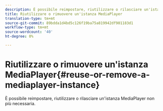 ```yaml
---
description: È possibile reimpostare, riutilizzare o rilasciare un'istanza MediaPlayer non più necessaria.
title: Riutilizzare o rimuovere un'istanza MediaPlayer
translation-type: tm+mt
source-git-commit: 89bdda1d4bd5c126f19ba75a819942df901183d1
workflow-type: tm+mt
source-wordcount: '40'
ht-degree: 0%

---
```



# Riutilizzare o rimuovere un&#39;istanza MediaPlayer{#reuse-or-remove-a-mediaplayer-instance}

È possibile reimpostare, riutilizzare o rilasciare un&#39;istanza MediaPlayer non più necessaria.

